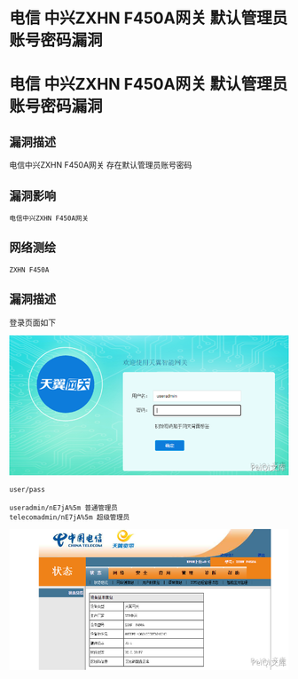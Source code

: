 # 电信 中兴ZXHN F450A网关 默认管理员账号密码漏洞

# 电信 中兴ZXHN F450A网关 默认管理员账号密码漏洞

## 漏洞描述

电信中兴ZXHN F450A网关 存在默认管理员账号密码

## 漏洞影响

```
电信中兴ZXHN F450A网关
```

## 网络测绘

```
ZXHN F450A
```

## 漏洞描述

登录页面如下



![](/images/202202140923388.png)

```plain
user/pass

useradmin/nE7jA%5m 普通管理员
telecomadmin/nE7jA%5m 超级管理员
```

![](/images/202202140923517.png)

